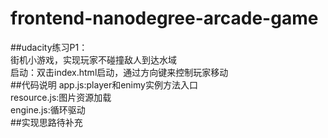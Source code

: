 # frontend-nanodegree-arcade-game
##udacity练习P1：<br />
街机小游戏，实现玩家不碰撞敌人到达水域<br />
启动：双击index.html启动，通过方向键来控制玩家移动<br/>
##代码说明
app.js:player和enimy实例方法入口<br/>
resource.js:图片资源加载<br/>
engine.js:循环驱动<br/>
##实现思路待补充

